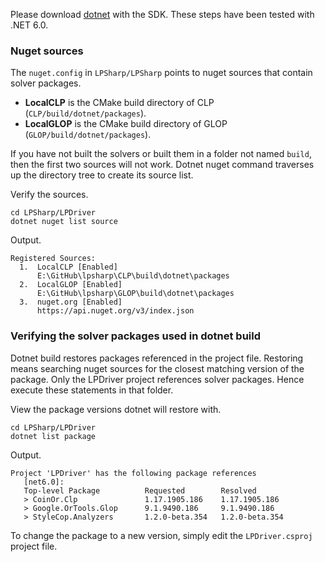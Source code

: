 Please download [dotnet](https://dotnet.microsoft.com/download) with the SDK. These steps have
been tested with .NET 6.0.

### Nuget sources

The  `nuget.config` in `LPSharp/LPSharp` points to nuget sources that contain
solver packages.
- __LocalCLP__ is the CMake build directory of CLP (`CLP/build/dotnet/packages`).
- __LocalGLOP__ is the CMake build directory of GLOP (`GLOP/build/dotnet/packages`). 

If you have not built the solvers or built them in a folder not named `build`, then
the first two sources will not work. Dotnet nuget command traverses up the directory
tree to create its source list.

Verify the sources.

```
cd LPSharp/LPDriver
dotnet nuget list source
```

Output.
```
Registered Sources:
  1.  LocalCLP [Enabled]
      E:\GitHub\lpsharp\CLP\build\dotnet\packages
  2.  LocalGLOP [Enabled]
      E:\GitHub\lpsharp\GLOP\build\dotnet\packages
  3.  nuget.org [Enabled]
      https://api.nuget.org/v3/index.json
```

### Verifying the solver packages used in dotnet build

Dotnet build restores packages referenced in the project file. Restoring means searching
nuget sources for the closest matching version of the package. Only the LPDriver project
references solver packages. Hence execute these statements in that folder.

View the package versions dotnet will restore with.

```
cd LPSharp/LPDriver
dotnet list package
```

Output.
```
Project 'LPDriver' has the following package references
   [net6.0]:
   Top-level Package          Requested        Resolved
   > CoinOr.Clp               1.17.1905.186    1.17.1905.186
   > Google.OrTools.Glop      9.1.9490.186     9.1.9490.186
   > StyleCop.Analyzers       1.2.0-beta.354   1.2.0-beta.354
```

To change the package to a new version, simply edit the `LPDriver.csproj` project file.
